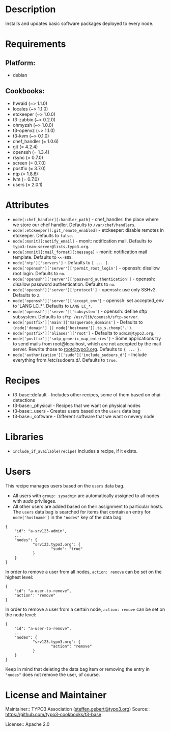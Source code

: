 # Description

Installs and updates basic software packages deployed to every node.

# Requirements

## Platform:

* debian

## Cookbooks:

* hwraid (~> 1.1.0)
* locales (~> 1.1.0)
* etckeeper (~> 1.0.0)
* t3-zabbix (~> 0.2.0)
* ohmyzsh (~> 1.0.0)
* t3-openvz (~> 1.1.0)
* t3-kvm (~> 0.1.0)
* chef_handler (= 1.0.6)
* git (= 4.2.4)
* openssh (= 1.3.4)
* rsync (= 0.7.0)
* screen (= 0.7.0)
* postfix (= 3.7.0)
* ntp (= 1.8.6)
* lvm (= 0.7.0)
* users (= 2.0.1)

# Attributes

* `node[:chef_handler][:handler_path]` - chef_handler: the place where we store our chef handler. Defaults to `/var/chef/handlers`.
* `node[:etckeeper][:git_remote_enabled]` - etckeeper: disable remotes in etckeeper. Defaults to `false`.
* `node[:monit][:notify_email]` - monit: notification mail. Defaults to `typo3-team-server@lists.typo3.org`.
* `node[:monit][:mail_format][:message]` - monit: notification mail template. Defaults to `<<-EOS`.
* `node['ntp']['servers']` -  Defaults to `[ ... ]`.
* `node['openssh']['server']['permit_root_login']` - openssh: disallow root login. Defaults to `no`.
* `node['openssh']['server']['password_authentication']` - openssh: disallow password authentication. Defaults to `no`.
* `node['openssh']['server']['protocol']` - openssh: use only SSHv2. Defaults to `2`.
* `node['openssh']['server']['accept_env']` - openssh: set accepted_env to 'LANG LC_*'. Defaults to `LANG LC_*`.
* `node['openssh']['server']['subsystem']` - openssh: define sftp subsystem. Defaults to `sftp /usr/lib/openssh/sftp-server`.
* `node['postfix']['main']['masquerade_domains']` -  Defaults to `(node['domain'] || node['hostname']).to_s.chomp('.')`.
* `node['postfix']['aliases']['root']` -  Defaults to `admin@typo3.org`.
* `node['postfix']['smtp_generic_map_entries']` - Some applications try to send mails from root@localhost, which are not accepted by the mail server. Rewrite those to root@typo3.org. Defaults to `{ ... }`.
* `node['authorization']['sudo']['include_sudoers_d']` - Include everything from /etc/sudoers.d/. Defaults to `true`.

# Recipes

* t3-base::default - Includes other recipes, some of them based on ohai detections
* t3-base::_physical - Recipes that we want on physical nodes
* t3-base::_users - Creates users based on the `users` data bag
* t3-base::_software - Different software that we want o nevery node

Libraries
=========

* `include_if_available(recipe)` includes a recipe, if it exists.


Users
=====

This recipe manages users based on the `users` data bag.

* All users with `group: sysadmin` are automatically assigned to all nodes with _sudo_ privileges.
* All other users are added based on their assignment to particular hosts. The `users` data bag is
searched for items that contain an entry for `node['hostname']` in the `"nodes"` key of the data bag:

```
{
    "id": "a-srv123-admin",
    ...
    "nodes": {
            "srv123.typo3.org": {
                    "sudo": "true"
            }
    }
}
```

In order to remove a user from all nodes, `action: remove` can be set
on the highest level:

```
{
    "id": "a-user-to-remove",
    "action": "remove"
}
```

In order to remove a user from a certain node, `action: remove` can be set
on the node level:

```
{
    "id": "a-user-to-remove",
    ...
    "nodes": {
            "srv123.typo3.org": {
                    "action": "remove"
            }
    }
}
```

Keep in mind that deleting the data bag item or removing the entry in
`"nodes"` does not remove the user, of course.

# License and Maintainer

Maintainer:: TYPO3 Association (<steffen.gebert@typo3.org>)
Source:: https://github.com/typo3-cookbooks/t3-base

License:: Apache 2.0
